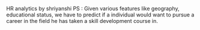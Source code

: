  HR analytics by shriyanshi
PS : Given various features like geography, educational status, we have to predict if a individual would want to pursue a career in the field he has taken a skill development course in.

